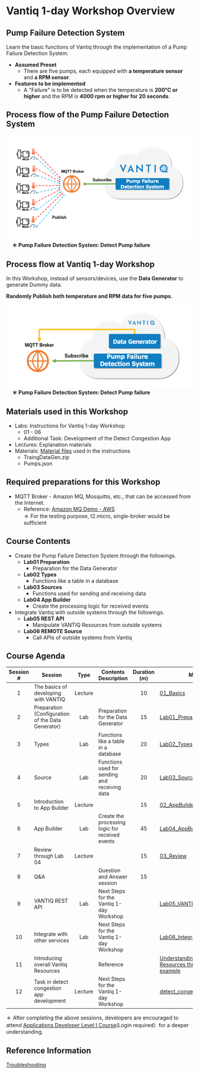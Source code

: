 # Vantiq 1-day Workshop Overview

## Pump Failure Detection System

Learn the basic functions of Vantiq through the implementation of a Pump Failure Detection System.
* __Assumed Preset__
  * There are five pumps, each equipped with **a temperature sensor** and **a RPM sensor**.
* __Features to be implemented__
  * A "Failure" is to be detected when the temperature is **200°C or higher** and the RPM is **4000 rpm or higher for 20 seconds**.

## Process flow of the Pump Failure Detection System

![Process flow of the Pump Failure Detection System](../../imgs/readme/slide3.png)   
&nbsp;&nbsp;&nbsp; **＊ Pump Failure Detection System: Detect Pump failure**

## Process flow at Vantiq 1-day Workshop
In this Workshop, instead of sensors/devices, use the **Data Generator** to generate Dummy data.

**Randomly Publish both temperature and RPM data for five pumps.**

![Process flow at Vantiq 1-day Workshop](../../imgs/readme/slide4.png)  
&nbsp;&nbsp;&nbsp; **＊ Pump Failure Detection System: Detect Pump failure**

## Materials used in this Workshop

* Labs: Instructions for Vantiq 1-day Workshop
  * 01 - 06
  * Additional Task: Development of the Detect Congestion App
* Lectures: Explanation materials
* Materials: [Material files](../../conf) used in the instructions
  * TraingDataGen\.zip
  * Pumps\.json

## Required preparations for this Workshop

* MQTT Broker - Amazon MQ, Mosquitto, etc., that can be accessed from the Internet.
  - Reference: [Amazon MQ Demo - AWS](https://www.youtube.com/watch?v=ibvCmegX0Io)  
  ＊ For the testing purpose, t2.micro, single-broker would be sufficient

## Course Contents

* Create the Pump Failure Detection System through the followings.
  * __Lab01 Preparation__
    * Preparation for the Data Generator
  * __Lab02 Types__
    * Functions like a table in a database
  * __Lab03 Sources__
    * Functions used for sending and receiving data
  * __Lab04 App Builder__
    * Create the processing logic for received events
* Integrate Vantiq with outside systems through the followings.
  * __Lab05 REST API__
    * Manipulate VANTIQ Resources from outside systems
  * __Lab06 REMOTE Source__
    * Call APIs of outside systems from Vantiq


## Course Agenda

Session #|Session      | Type  |Contents Description       |Duration (m)|Material                          |
|:-----:|--------------|:------:|---------------------------|:-:|--------------------------------------------|
|1| The basics of developing with VANTIQ| Lecture||10|[01_Basics](1-01_Basics.md) |
|2| Preparation (Configuration of the Data Generator)|Lab|Preparation for the Data Generator |15|[Lab01_Preparation](2-Lab01_Preparation.md)|
|3| Types|Lab|Functions like a table in a database|20|[Lab02_Types](3-Lab02_Types.md)|
|4|Source|Lab|Functions used for sending and receiving data|20|[Lab03_Sources](4-Lab03_Sources.md)|
|5| Introduction to App Builder| Lecture|  |15| [02_AppBuilder](5-02_AppBuilder.md)|
|6|App Builder|Lab|Create the processing logic for received events|45|[Lab04_AppBuilder](6-Lab04_AppBuilder.md)|
|7| Review through Lab 04| Lecture| |15| [03_Review](7-03_Review.md)|
|8|Q&A||Question and Answer session|15||
|9|VANTIQ REST API|Lab|Next Steps for the Vantiq 1-day Workshop| | [Lab05_VANTIQ_REST_API](a08-Lab05_VANTIQ_REST_API.md)|
|10| Integrate with other services|Lab|Next Steps for the Vantiq 1-day Workshop| |[Lab06_Integrate_other_services](a09-Lab06_Integrate_other_services.md)|
|11|Introducing overall Vantiq Resources||Reference||[Understanding Vantiq Resources through real-world example](Vantiq_resources_introduction.md)|
|12| Task in detect congestion app development|Lecture|Next Steps for the Vantiq 1-day Workshop| | [detect_congestion_app](a10-dev01_detect_congestion_app.md)|

＊ After completing the above sessions, developers are encouraged to attend [Applications Developer Level I Course](https://community.vantiq.com/courses/developer-level-1-course/)(Login required）for a deeper understanding.

## Reference Information
[Troubleshooting](./troubleshootings.md)
